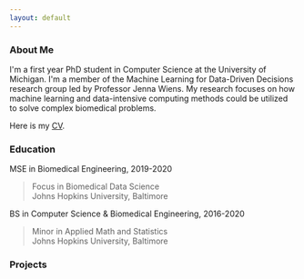 ```yaml
---
layout: default
---
```

### About Me
I'm a first year PhD student in Computer Science at the University of Michigan. I'm a member of the Machine Learning for Data-Driven Decisions research group led by Professor Jenna Wiens. My research focuses on how machine learning and data-intensive computing methods could be utilized to solve complex biomedical problems. 

Here is my [CV](). 

### Education
MSE in Biomedical Engineering, 2019-2020
> Focus in Biomedical Data Science    
> Johns Hopkins University, Baltimore

BS in Computer Science & Biomedical Engineering, 2016-2020
> Minor in Applied Math and Statistics    
> Johns Hopkins University, Baltimore

### Projects
